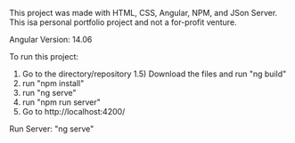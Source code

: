 This project was made with HTML, CSS, Angular, NPM, and JSon Server. This isa personal portfolio project and not a for-profit venture.

Angular Version: 14.06

To run this project:
1) Go to the directory/repository
1.5) Download the files and run "ng build"
2) run "npm install"
3) run "ng serve"
4) run "npm run server"
5) Go to http://localhost:4200/


Run Server:
"ng serve"